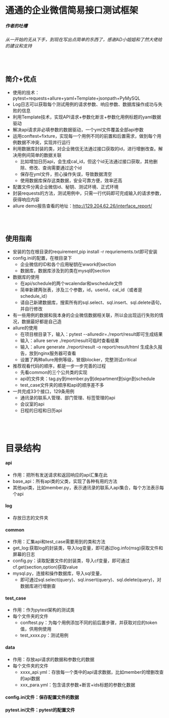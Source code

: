 # 通通的企业微信简易接口测试框架

##### 作者的吐槽
###### 从一开始的无从下手，到现在写出点简单的东西了，感谢AD小姐姐和了然大佬给的建议和支持

<br>

## 简介+优点
- 使用的技术：pytest+requests+allure+yaml+Template+jsonpath+PyMySQL
- Log日志可以获取每个测试用例的请求参数、响应参数、数据库操作成功与失败的信息
- 利用Template技术，实现API请求+参数化断言+参数化用例标题的yaml数据驱动
- 解决api请求非必填参数的数据驱动，一个yml文件覆盖全部api参数
- 运用conftest+fixture，实现每一个用例不同的前置和后置需求，做到每个用例数据不冲突，实现并行运行
- 利用数据库封装的类，对企业微信无法通过接口获取的id，进行增删改查。解决用例间简单的数据关联
  - 比如增加日历api，会生成cal_id，但这个id无法通过接口获取，其他删除、修改、查询需要通过这个id
  - 保存在yml文件，担心操作失误，导致数据清空
  - 使用数据库保存这类数据，安全可靠方便，效率还高
- 配置文件分离企业微信id、秘钥、测试环境、正式环境
- 封装requests的方法，测试用例中，只需一行代码即可完成输入的请求参数，获得响应内容
- allure demo报告查看的地址：http://129.204.62.26/interface_report/

<br>

<br>


## 使用指南 
- 安装的包在根目录的requirement,pip install -r requriements.txt即可安装
- config.ini的配置，在根目录下
  - 企业微信的ID和各个应用秘钥在wwork的section
  - 数据库，数据库涉及到的类在mysql的section
- 数据库的使用
  - 在api/schedule的两个wcalendar和wschedule文件
  - 简单新建两张表，涉及三个参数，id，userid，cal_id（或者是schedule_id）
  - 请自己新建数据库，搜索所有的sql.select、sql.insert、sql.delete语句，并自行修改
- 有一些用例的数据和我本身的企业微信数据相关联，所以会出现运行失败的情况，数据最好都是自己造
- allure的使用
  - 在项目根目录下，输入：pytest --alluredir=./report/result即可生成结果
  - 输入：allure serve ./report/result可临时查看结果
  - 输入：allure generate ./report/result -o report/result/html 生成永久报告，放到nginx服务器可查看
  - 设置了两种allure用例等级，冒烟blocker，完整测试critical
- 推荐观看代码的顺序，都是一步一步完善的过程
  - 先看common的三个公共类的实现
  - api的文件夹：tag.py到member.py到department到sign到schedule
  - test_case文件夹的顺序和api的顺序差不多
- 一共完成33个接口，129条用例
  - 通讯录的联系人管理、部门管理、标签管理的api
  - 会议室的api
  - 日程的日程和日历api

<br>

<br>


# 目录结构
#### api
- 作用：把所有发送请求和返回响应的api汇集在此
- base_api：所有api类的父类，实现了各种有用的方法
- 其他api类，比如member.py，表示通讯录的联系人api集合，每个方法表示每个api
#### log 
- 存放日志的文件夹
#### common
- 作用：汇集api和test_case需要用到的类和方法
- get_log:获取log的封装类，导入log变量，即可通过log.info(msg)获取文件和屏幕的日志
- config.py：读取配置文件的封装类，导入cf变量，即可通过cf.get(section,option)获取value
- mysql.py，连接和操作数据库，导入sql变量，
  - 即可通过sql.select(query)、sql.insert(query)、sql.delete(query)，对数据库进行增删查
#### test_case
- 作用：作为pytest架构的测试类
- 每个文件夹的文件
  - conftest.py：为每个用例添加不同的前后置步骤，并获取对应的token值，供用例使用
  - test_xxxx.py：测试用例
#### data
- 作用：存放api请求的数据和参数化的数据
- 每个文件夹的文件
  - xxxx_api.yml：存放每一个类中的api请求数据，比如member的增删改查的api数据
  - xxx_para.yml：包含请求参数+断言+ids标题的参数化数据
#### config.ini文件：保存配置文件的数据
#### pytest.ini文件：pytest的配置文件

